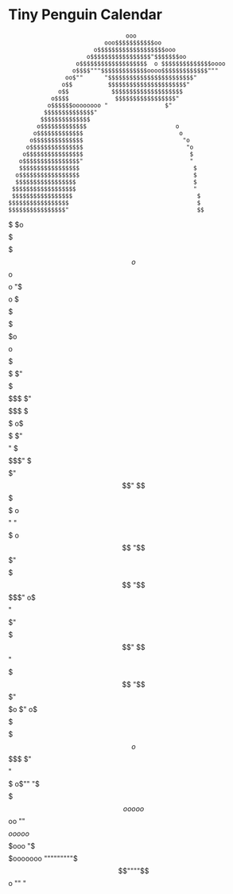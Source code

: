 Tiny Penguin Calendar
=====================



                                     ooo
                               ooo$$$$$$$$$$$oo
                            o$$$$$$$$$$$$$$$$$$$ooo
                          o$$$$$$$$$$$$$$$$$"$$$$$$$oo
                       o$$$$$$$$$$$$$$$$$$$  o $$$$$$$$$$$$$$oooo
                      o$$$$"""$$$$$$$$$$$$$oooo$$$$$$$$$$$$$"""
                    oo$""      "$$$$$$$$$$$$$$$$$$$$$$$$"
                   o$$          $$$$$$$$$$$$$$$$$$$$$$"
                  o$$            $$$$$$$$$$$$$$$$$$$$
                o$$$$             $$$$$$$$$$$$$$$$$"
               o$$$$$$oooooooo "                $"
              $$$$$$$$$$$$$$"
             $$$$$$$$$$$$$$
            o$$$$$$$$$$$$$                         o
           o$$$$$$$$$$$$$                           o
          o$$$$$$$$$$$$$$                            "o
         o$$$$$$$$$$$$$$$                             "o
        o$$$$$$$$$$$$$$$$                              $
       o$$$$$$$$$$$$$$$$"                              "
       $$$$$$$$$$$$$$$$$                                $
      o$$$$$$$$$$$$$$$$$                                $
      $$$$$$$$$$$$$$$$$                                 $
     $$$$$$$$$$$$$$$$$$                                 "
     $$$$$$$$$$$$$$$$$                                   $
    $$$$$$$$$$$$$$$$$                                    $
    $$$$$$$$$$$$$$$$"                                    $$
   $$$$$$$$$$$$$$$$$                                      $o
   $$$$$$$$$$$$$$$$$                                      $$
  $$$$$$$$$$$$$$$$$$                                       $
  $$$$$$$$$$$$$$$$$$o                                      $$
 $$$$$$$$$$$$$$$$$$$$o                                     $$
 $$$$$$$$$$$$$$$$$$$$$$o                                   "$
 $$$$$$$$$$$$$$$$$$$$$$$$o                                  $
$$$$$$$$$$$$$$$$$$$$$$$$$$$                                 $$
$$$$$$$$$$$$$$$$$$$$$$$$$$$$                                $$
$$$$$$$$$$$$$$$$$$$$$$$$$$$$$                               $$
$$$$$$$$$$$$$$$$$$$$$$$$$$$$$o                              $$
$$$$$$$$$$$$$$$$$$$$$$$$$$$$$$o                             $$
$$$$$$$$$$$$$$$$$$$$$$$$$$$$$$$                             $$
$$$$$$$$$$$$$$$$$$$$$$$$$$$$$$$                             $"
$$$$$$$$$$$$$$$$$$$$$$$$$$$$$$$                            $$
$$$$$$$$$$$$$$$$$$$$$$$$$$$$$$$                            $"
$$$$$$$$$$$$$$$$$$$$$$$$$$$$$$$                            $
 $$$$$$$$$$$$$$$$$$$$$$$$$$$$$                            o$
 $$$$$$$$$$$$$$$$$$$$$$$$$$$$$                            $"
 $$$$$$$$$$$$$$$$$$$$$$$$$$$$"                            $
 $$$$$$$$$$$$$$$$$$$$$$$$$$$"                             $
  $$$$$$$$$$$$$$$$$$$$$$$$$"                             $$
  $$$$$$$$$$$$$$$$$$$$$$$$"                              $$
  $$$$$$$$$$$$$$$$$$$$$$$                                $$
   $$$$$$$$$$$$$$$$$$$$$                                o$$
   $$$$$$$$$$$$$$$$$$$$                                 $$"
   "$$$$$$$$$$$$$$$$$$                                  $$
    $$$$$$$$$$$$$$$$$                                  o$$
    "$$$$$$$$$$$$$$$"                                  $$
     $$$$$$$$$$$$$$$                                   $$
     "$$$$$$$$$$$$$"                                  o$
      $$$$$$$$$$$$"                                   $$
      $$$$$$$$$$$"                                    $$
       $$$$$$$$$"                                    $$"
       $$$$$$$$$                                     $$
       "$$$$$$$"                                    $$
        $$$$$$$o                                    $"
       o$$$$$$$$                                   $$
       $$$$$$$$$                                   $$
      o$$$$$$$$$                                   $"
      $$$$$$$$$$                                  $$
      "$$$$$$$$$                                o$""
       "$$$$$$$$                          ooooo$$oo
          ""$$$$$o                oooo$$$$$$$$$$$$$$ooo
             "$$$$$$ooooooo     """""""""$$$""""$$o   ""
                                                  "                          
